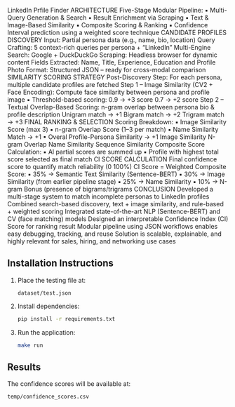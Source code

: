 LinkedIn Prfile Finder
 ARCHITECTURE
 Five-Stage Modular Pipeline:
 ▪ Multi-Query Generation & Search
 ▪ Result Enrichment via Scraping
 ▪ Text & Image-Based Similarity
 ▪ Composite Scoring & Ranking
 ▪ Confidence Interval prediction using a weighted 
score technique
CANDIDATE PROFILES
 DISCOVERY
 Input: Partial persona data (e.g., name, bio,
 location)
 Query Crafting: 5 context-rich queries per
 persona + “LinkedIn”
 Multi-Engine Search: Google + DuckDuckGo
 Scraping: Headless browser for dynamic content
 Fields Extracted: Name, Title, Experience,
 Education and Profile Photo
 Format: Structured JSON – ready for cross-modal
 comparison
SIMILARITY SCORING
 STRATEGY
 Post-Discovery Step: For each
 persona, multiple candidate
 profiles are fetched
 Step 1 – Image Similarity (CV2 +
 Face Encoding):
    Compute face similarity
 between persona and profile
 image
    ▪ Threshold-based scoring:
         0.9 → +3 score
         0.7 → +2 score
 Step 2 – Textual Overlap-Based
 Scoring:
 n-gram overlap between persona
 bio & profile description
   Unigram match → +1
   Bigram match → +2
   Trigram match → +3
FINAL RANKING
 & SELECTION
 Scoring Breakdown: 
▪ Image Similarity Score (max 3)
 ▪ n-gram Overlap Score (1–3 per match)
 ▪ Name Similarity Match → +1
 ▪ Overal Profile-Persona Similarity → +1
 Image
 Similarity
 N-gram
 Overlap
 Name 
Similarity
 Sequence
 Similarity
 Composite Score Calculation:
 ▪ Al partial scores are summed up
 ▪ Profile with highest total score selected as final match
CI SCORE CALCULATION
 Final confidence score to quantify match reliability (0
100%)
 CI Score = Weighted Composite Score:
 ▪ 35% → Semantic Text Similarity (Sentence-BERT)
 ▪ 30% → Image Similarity (from earlier pipeline stage)
 ▪ 25% → Name Similarity
 ▪ 10% → N-gram Bonus (presence of bigrams/trigrams
 CONCLUSION
 Developed a multi-stage system to match incomplete personas to LinkedIn profiles
 Combined search-based discovery, text + image similarity, and rule-based +
 weighted scoring
 Integrated state-of-the-art NLP (Sentence-BERT) and CV (face matching) models
 Designed an interpretable Confidence Index (CI) Score for ranking result
 Modular pipeline using JSON workflows enables easy debugging, tracking, and
 reuse
 Solution is scalable, explainable, and highly relevant for sales, hiring, and
 networking use cases
 ## Installation Instructions

1. Place the testing file at:
   ```
   dataset/test.json
   ```

2. Install dependencies:
   ```bash
   pip install -r requirements.txt
   ```

3. Run the application:
   ```bash
   make run
   ```

## Results
The confidence scores will be available at:
```
temp/confidence_scores.csv
```
